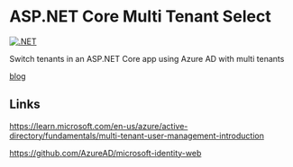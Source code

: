 # ASP.NET Core Multi Tenant Select

[![.NET](https://github.com/damienbod/AspNetCoreTenantSelect/actions/workflows/dotnet.yml/badge.svg)](https://github.com/damienbod/AspNetCoreTenantSelect/actions/workflows/dotnet.yml)

Switch tenants in an ASP.NET Core app using Azure AD with multi tenants

[blog](https://damienbod.com)

## Links

https://learn.microsoft.com/en-us/azure/active-directory/fundamentals/multi-tenant-user-management-introduction

https://github.com/AzureAD/microsoft-identity-web